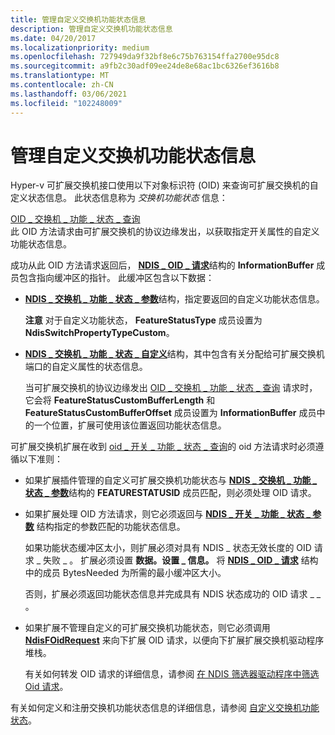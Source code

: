 ```yaml
---
title: 管理自定义交换机功能状态信息
description: 管理自定义交换机功能状态信息
ms.date: 04/20/2017
ms.localizationpriority: medium
ms.openlocfilehash: 727949da9f32bf8e6c75b763154ffa2700e95dc8
ms.sourcegitcommit: a9fb2c30adf09ee24de8e68ac1bc6326ef3616b8
ms.translationtype: MT
ms.contentlocale: zh-CN
ms.lasthandoff: 03/06/2021
ms.locfileid: "102248009"
---
```

# <a name="managing-custom-switch-feature-status-information"></a>管理自定义交换机功能状态信息


Hyper-v 可扩展交换机接口使用以下对象标识符 (OID) 来查询可扩展交换机的自定义状态信息。 此状态信息称为 *交换机功能状态* 信息：

<a href="" id="oid-switch-feature-status-query"></a>[OID \_ 交换机 \_ 功能 \_ 状态 \_ 查询](./oid-switch-feature-status-query.md)  
此 OID 方法请求由可扩展交换机的协议边缘发出，以获取指定开关属性的自定义功能状态信息。

成功从此 OID 方法请求返回后， [**NDIS \_ OID \_ 请求**](/windows-hardware/drivers/ddi/oidrequest/ns-oidrequest-ndis_oid_request)结构的 **InformationBuffer** 成员包含指向缓冲区的指针。 此缓冲区包含以下数据：

-   [**NDIS \_ 交换机 \_ 功能 \_ 状态 \_ 参数**](/windows-hardware/drivers/ddi/ntddndis/ns-ntddndis-_ndis_switch_feature_status_parameters)结构，指定要返回的自定义功能状态信息。

    **注意**  对于自定义功能状态， **FeatureStatusType** 成员设置为 **NdisSwitchPropertyTypeCustom**。

     

-   [**NDIS \_ 交换机 \_ 功能 \_ 状态 \_ 自定义**](/windows-hardware/drivers/ddi/ntddndis/ns-ntddndis-_ndis_switch_feature_status_custom)结构，其中包含有关分配给可扩展交换机端口的自定义属性的状态信息。

    当可扩展交换机的协议边缘发出 [OID \_ 交换机 \_ 功能 \_ 状态 \_ 查询](./oid-switch-feature-status-query.md) 请求时，它会将 **FeatureStatusCustomBufferLength** 和 **FeatureStatusCustomBufferOffset** 成员设置为 **InformationBuffer** 成员中的一个位置，扩展可使用该位置返回功能状态信息。

可扩展交换机扩展在收到 [oid \_ 开关 \_ 功能 \_ 状态 \_ 查询](./oid-switch-feature-status-query.md)的 oid 方法请求时必须遵循以下准则：

-   如果扩展插件管理的自定义可扩展交换机功能状态与 [**NDIS \_ 交换机 \_ 功能 \_ 状态 \_ 参数**](/windows-hardware/drivers/ddi/ntddndis/ns-ntddndis-_ndis_switch_feature_status_parameters)结构的 **FEATURESTATUSID** 成员匹配，则必须处理 OID 请求。

-   如果扩展处理 OID 方法请求，则它必须返回与 [**NDIS \_ 开关 \_ 功能 \_ 状态 \_ 参数**](/windows-hardware/drivers/ddi/ntddndis/ns-ntddndis-_ndis_switch_feature_status_parameters) 结构指定的参数匹配的功能状态信息。

    如果功能状态缓冲区太小，则扩展必须对具有 NDIS \_ 状态无效长度的 OID 请求 \_ 失败 \_ 。 扩展必须设置 **数据。设置 \_ 信息。** 将 [**NDIS \_ OID \_ 请求**](/windows-hardware/drivers/ddi/oidrequest/ns-oidrequest-ndis_oid_request) 结构中的成员 BytesNeeded 为所需的最小缓冲区大小。

    否则，扩展必须返回功能状态信息并完成具有 NDIS 状态成功的 OID 请求 \_ \_ 。

-   如果扩展不管理自定义的可扩展交换机功能状态，则它必须调用 [**NdisFOidRequest**](/windows-hardware/drivers/ddi/ndis/nf-ndis-ndisfoidrequest) 来向下扩展 OID 请求，以便向下扩展扩展交换机驱动程序堆栈。

    有关如何转发 OID 请求的详细信息，请参阅 [在 NDIS 筛选器驱动程序中筛选 Oid 请求](filtering-oid-requests-in-an-ndis-filter-driver.md)。

有关如何定义和注册交换机功能状态信息的详细信息，请参阅 [自定义交换机功能状态](custom-switch-feature-status.md)。

 

